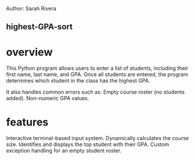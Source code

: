 Author: Sarah Rivera

## highest-GPA-sort


# overview 
This Python program allows users to enter a list of students, including their first name, last name, and GPA.
Once all students are entered, the program determines which student in the class has the highest GPA.

It also handles common errors such as:
Empty course roster (no students added).
Non-numeric GPA values.

# features 
Interactive terminal-based input system.
Dynamically calculates the course size.
Identifies and displays the top student with their GPA.
Custom exception handling for an empty student roster.
